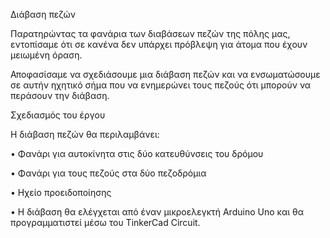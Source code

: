 Διάβαση πεζών

Παρατηρώντας τα φανάρια των διαβάσεων πεζών της πόλης μας, εντοπίσαμε ότι σε κανένα δεν υπάρχει πρόβλεψη για άτομα που έχουν μειωμένη όραση.

Αποφασίσαμε να σχεδιάσουμε μια διάβαση πεζών και να ενσωματώσουμε σε αυτήν ηχητικό σήμα που να ενημερώνει τους πεζούς ότι μπορούν να περάσουν την διάβαση.

Σχεδιασμός του έργου

Η διάβαση πεζών θα περιλαμβάνει:

•	Φανάρι για αυτοκίνητα στις δύο κατευθύνσεις του δρόμου

•	Φανάρι για τους πεζούς στα δύο πεζοδρόμια

•	Ηχείο προειδοποίησης

•	Η διάβαση θα ελέγχεται από έναν μικροελεγκτή Arduino Uno και θα προγραμματιστεί μέσω του TinkerCad Circuit.
